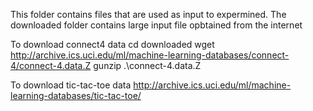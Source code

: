 This folder contains files that are used as input to expermined.
The downloaded folder contains large input file opbtained from the internet

To download connect4 data
cd downloaded
wget http://archive.ics.uci.edu/ml/machine-learning-databases/connect-4/connect-4.data.Z
gunzip .\connect-4.data.Z

To download tic-tac-toe data
http://archive.ics.uci.edu/ml/machine-learning-databases/tic-tac-toe/